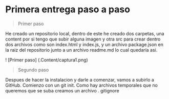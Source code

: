 # Primera entrega paso a paso

> Primer paso

He creado un repositorio local, dentro de este he creado dos carpetas, una content por si tengo que subir alguna imagen y otra src para crear dentro dos archivos como son index.html y index.js, y un archivo package.json en la raiz del repositorio junto a un archivo readme.md lo cual quedaría asi.

! [Primer paso] (.Content/captura1.png)

> Segundo paso

Despues de hacer la instalacion y darle a comenzar, vamos a subirlo a GitHub. Comienzo con un git init. Como hay archivos temporales que no queremos que se suba creamos un archivo . gitignore